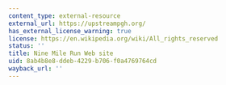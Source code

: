 ```yaml
---
content_type: external-resource
external_url: https://upstreampgh.org/
has_external_license_warning: true
license: https://en.wikipedia.org/wiki/All_rights_reserved
status: ''
title: Nine Mile Run Web site
uid: 8ab4b8e8-ddeb-4229-b706-f0a4769764cd
wayback_url: ''
---
```

